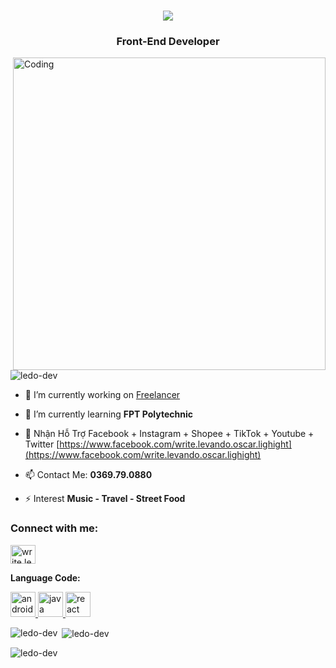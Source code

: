 <h1 align="center">
    <img src="https://readme-typing-svg.herokuapp.com?font=Fira+Code&pause=1000&width=435&lines=Ch%C3%A0o+M%E1%BB%ABng+B%E1%BA%A1n+%C4%90%C3%A3+%C4%90%E1%BA%BFn+V%E1%BB%9Bi+Github+Me+%E2%9C%8C;My+Name%3A+L%C3%8A+V%C4%82N+%C4%90%E1%BB%98+%F0%9F%98%81;H%C3%A3y+Tham+Quan+Github+M%C3%ACnh+Nh%C3%A9+!+%F0%9F%8E%89" />
</h1>

<h3 align="center">Front-End Developer</h3>
<img align="right" alt="Coding" width="500" src="https://steamuserimages-a.akamaihd.net/ugc/923669499524030070/C7A7FEE6BD2CA5BAA0ED08DF5F19F21BB8A48EA6/?imw=5000&imh=5000&ima=fit&impolicy=Letterbox&imcolor=%23000000&letterbox=false">

<p align="left"> <img src="https://komarev.com/ghpvc/?username=ledo-dev&label=Profile%20views&color=0e75b6&style=flat" alt="ledo-dev" /> </p>

- 🔭 I’m currently working on [Freelancer](https://t.me/Whale_Crypto_Real)

- 🌱 I’m currently learning **FPT Polytechnic**

- 💬 Nhận Hỗ Trợ Facebook + Instagram + Shopee + TikTok + Youtube + Twitter [https://www.facebook.com/write.levando.oscar.lighight](https://www.facebook.com/write.levando.oscar.lighight)

- 📫 Contact Me: **0369.79.0880**

- ⚡ Interest **Music - Travel - Street Food**

<h3 align="left">Connect with me:</h3>
<p align="left">
<a href="https://fb.com/write.levando.oscar.lighight" target="blank"><img align="center" src="https://upload.wikimedia.org/wikipedia/commons/b/b9/2023_Facebook_icon.svg" alt="write.levando.oscar.lighight" height="30" width="40" /></a>
</p>

<p align="left"><strong>Language Code:</strong></p>

<p align="left"> 
  <a href="https://developer.android.com" target="_blank" rel="noreferrer"> 
    <img src="https://uxwing.com/wp-content/themes/uxwing/download/brands-and-social-media/android-studio-icon.png" alt="android" width="40" height="40"/> 
  </a> 
  <a href="https://www.java.com" target="_blank" rel="noreferrer"> 
    <img src="https://upload.wikimedia.org/wikipedia/commons/6/6a/JavaScript-logo.png" alt="java" width="40" height="40"/> 
  </a> 
  <a href="https://reactjs.org/" target="_blank" rel="noreferrer"> 
    <img src="https://cdn.worldvectorlogo.com/logos/react-native-1.svg" alt="react" width="40" height="40"/> 
  </a> 
</p>

<p><img align="left" src="https://github-readme-stats.vercel.app/api/top-langs?username=ledo-dev&show_icons=true&locale=en&layout=compact" alt="ledo-dev" /></p>

<p>&nbsp;<img align="center" src="https://github-readme-stats.vercel.app/api?username=ledo-dev&show_icons=true&locale=en" alt="ledo-dev" /></p>

<p><img align="center" src="https://github-readme-streak-stats.herokuapp.com/?user=ledo-dev&" alt="ledo-dev" /></p>
